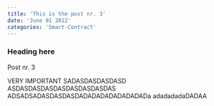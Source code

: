 ```yaml
---
title: 'This is the post nr. 3'
date: 'June 01 2022'
categories: 'Smart-Contract'
---
```


### Heading here

Post nr. 3


<Emphasize type='prohibit'>
    VERY IMPORTANT SADASDASDASDASD
    ASDASDASDASDASDASDASDASDAS
    ADSADSADASDASDASDADADADADADADADADa
    adadadadaDADAA
</Emphasize>